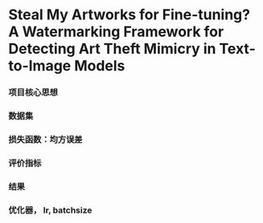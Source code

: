 # Steal My Artworks for Fine-tuning? A Watermarking Framework for Detecting Art Theft Mimicry in Text-to-Image Models
### 项目核心思想
### 数据集 
### 损失函数：均方误差
### 评价指标
### 结果
### 优化器， lr, batchsize

